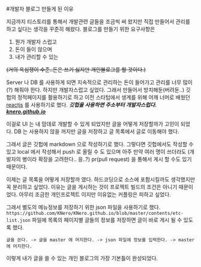 #개발자 블로그 만들게 된 이유 

 지금까지 티스토리를 통해서 개발관련 글들을 조금씩 써 왔지만 직접 만들어서 관리를 하고 싶다는 생각을 꾸준히 해왔다.
 블로그를 만들기 위한 요구사항은
 
 1. 뭔가 개발자 스럽고
 2. 돈이 들이 않으며
 3. 내가 관리할 수 있는
 
 ~~(거의 욕심쟁이 수준..돈은 쓰기 싫지만 개인블로그를 할 것이다.)~~
 
 Server 나 DB 를 사용하게 되면 지속적으로 관리하는 돈이 들어가고 관리를 너무 많이(?) 해줘야 한다.
 하지만 개발자스럽고 싶었다. 그래서 만들어서 방치해둔(버려둔..) 깃헙의 정적페이지를 활용하기로 하고 
 이전 스타텁에서 생계를 위해 어깨 너머로 배웠던 [reactjs](https://ko.reactjs.org) 를 사용하기로 했다.
 ***깃헙을 사용하면 주소부터 개발자스럽다. [knero.github.io](https://knero.github.io)***
 
 이걸로 UI 는 내 맘데로 개발할 수 있게 되었지만 글을 어떻게 저장할까가 고민이 되었다.
 DB 는 사용하지 않을 꺼지만 글을 저장하고 글 목록에서 글로 이동해야 했다. 
 
 그래서 글은 깃헙에 markdown 으로 작성하기로 했다. 
 그렇다면 깃헙에서도 작성할 수 있고 local 에서 작성해서 push 로 올릴 수 도 있으며 아주 만약 여러 명이 쓰더라도
 (개발자의 병이라 확장을 고려한다.. 응..?) pr(pull request) 을 통해서 게시 할 수도 있기 때문이다.
 
 이제는 글 목록을 어떻게 저장할까 였다. 하드코딩으로 소스에 포함시킬까도 생각했지만 꼭 분리하고 싶었다.
 이유는 글을 게시하는 것이 프로젝트 빌드의 조건은 아니기 때문이었다. 아무리 조금한 개인프로젝트 이지만 
 이유없는 커플링은 피하고 싶었다.
 
 그래서 별도의 메뉴정보를 저장하기 위한 json 파일을 사용하기로 했다.
 `https://github.com/KNero/KNero.github.io/blob/master/contents/etc-list.json`
 파일에 목록의 페이지별 글들의 정보를 저장하면 글이 바로 게시 될 수 있도록 했다.
 
 `글을 쓴다. -> 글을 master 에 머지한다. -> json 파일에 정보를 입력한다. -> master 에 머지한다.`
 
  이렇게 내가 글을 쓸 수 있는 개인 블로그의 가장 기본틀이 완성되었다.